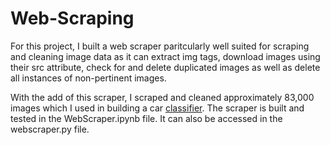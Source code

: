 # Web-Scraping

For this project, I built a web scraper paritcularly well suited for scraping and cleaning image data as it can extract img tags, download images using their src attribute, check for and delete duplicated images as well as delete all instances of non-pertinent images.

With the add of this scraper, I scraped and cleaned approximately 83,000 images which I used in building a car [classifier](https://github.com/Oreolorun/Image-Recognition). The scraper is built and tested in the WebScraper.ipynb file. It can also be accessed in the webscraper.py file. 
